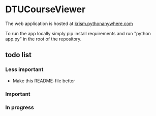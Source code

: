 # DTUCourseViewer

The web application is hosted at [krism.pythonanywhere.com](http://krism.pythonanywhere.com/)

To run the app locally simply pip install requirements and run "python app.py" in the root of the repository.

## todo list
### Less important
- Make this README-file better

### Important

### In progress